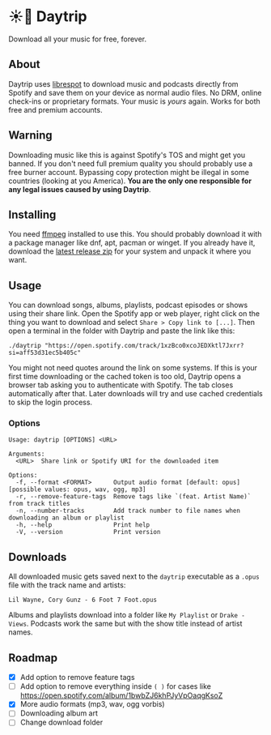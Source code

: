# ☀️🚌 Daytrip

Download all your music for free, forever.

## About

Daytrip uses [librespot](https://github.com/librespot-org/librespot) to download music and podcasts
directly from Spotify and save them on your device as normal audio files. No DRM, online check-ins
or proprietary formats. Your music is _yours_ again. Works for both free and premium accounts.

## Warning

Downloading music like this is against Spotify's TOS and might get you banned. If you don't need full premium
quality you should probably use a free burner account. Bypassing copy protection might be illegal in some
countries (looking at you America). **You are the only one responsible for any legal issues caused by using Daytrip**.

## Installing

You need [ffmpeg](https://ffmpeg.org/) installed to use this. You should probably download it with a package manager
like dnf, apt, pacman or winget. If you already have it, download the
[latest release zip](https://github.com/tancop/daytrip/releases/latest) for your system and unpack it where you want.

## Usage

You can download songs, albums, playlists, podcast episodes or shows using their share link.
Open the Spotify app or web player, right click on the thing you want to download and select
`Share > Copy link to [...]`. Then open a terminal in the folder with Daytrip and paste the link like this:

```
./daytrip "https://open.spotify.com/track/1xzBco0xcoJEDXktl7Jxrr?si=aff53d31ec5b405c"
```

You might not need quotes around the link on some systems. If this is your first time downloading or the cached
token is too old, Daytrip opens a browser tab asking you to authenticate with Spotify. The tab closes automatically
after that. Later downloads will try and use cached credentials to skip the login process.

### Options

```
Usage: daytrip [OPTIONS] <URL>

Arguments:
  <URL>  Share link or Spotify URI for the downloaded item

Options:
  -f, --format <FORMAT>      Output audio format [default: opus] [possible values: opus, wav, ogg, mp3]
  -r, --remove-feature-tags  Remove tags like `(feat. Artist Name)` from track titles
  -n, --number-tracks        Add track number to file names when downloading an album or playlist
  -h, --help                 Print help
  -V, --version              Print version
```

## Downloads

All downloaded music gets saved next to the `daytrip` executable as a `.opus` file with the track name and artists:

```
Lil Wayne, Cory Gunz - 6 Foot 7 Foot.opus
```

Albums and playlists download into a folder like `My Playlist` or `Drake - Views`. Podcasts work the same but
with the show title instead of artist names.

## Roadmap

- [x] Add option to remove feature tags
- [ ] Add option to remove everything inside `( )` for cases like https://open.spotify.com/album/1bwbZJ6khPJyVpOaqgKsoZ
- [x] More audio formats (mp3, wav, ogg vorbis)
- [ ] Downloading album art
- [ ] Change download folder
